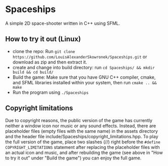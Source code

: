 # Spaceships
A simple 2D space-shooter written in C++ using SFML.

## How to try it out (Linux)

- clone the repo: Run `git clone https://github.com/LouisAlexanderSkowronek/Spaceships.git` or download as zip and then extract it.
- create and change into build directory: run `cd Spaceships/ && mkdir build && cd build/`
- Build the game: Make sure that you have GNU C++ compiler, cmake, and SFML libraries installed within your system, then run `cmake .. && make`
- Run the program using `./Spaceships`


## Copyright limitations

Due to copyright reasons, the public version of the game has currently neither a window icon nor music or any sound effects. Instead, there are placeholder files (empty files with the same name) in the assets directory and the header file include/Spaceships/copyright_limitations.hpp. To play the full version of the game, place two slashes (//) right before the `#define COPYRIGHT_LIMITATIONS` statement after replacing the placeholder files with an actual icon and music, and after rebuilding the game (see above in "How to try it out" under "Build the game") you can enjoy the full game.
